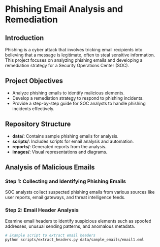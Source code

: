 # Phishing Email Analysis and Remediation

## Introduction

Phishing is a cyber attack that involves tricking email recipients into believing that a message is legitimate, often to steal sensitive information. This project focuses on analyzing phishing emails and developing a remediation strategy for a Security Operations Center (SOC).

## Project Objectives

- Analyze phishing emails to identify malicious elements.
- Develop a remediation strategy to respond to phishing incidents.
- Provide a step-by-step guide for SOC analysts to handle phishing incidents effectively.

## Repository Structure

- **data/**: Contains sample phishing emails for analysis.
- **scripts/**: Includes scripts for email analysis and automation.
- **reports/**: Generated reports from the analysis.
- **images/**: Visual representations and diagrams.

## Analysis of Malicious Emails

### Step 1: Collecting and Identifying Phishing Emails

SOC analysts collect suspected phishing emails from various sources like user reports, email gateways, and threat intelligence feeds.

### Step 2: Email Header Analysis

Examine email headers to identify suspicious elements such as spoofed addresses, unusual sending patterns, and anomalous metadata.

```bash
# Example script to extract email headers
python scripts/extract_headers.py data/sample_emails/email1.eml
